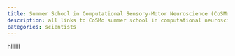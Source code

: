 ```yaml
---
title: Summer School in Computational Sensory-Motor Neuroscience (CoSMo)
description: all links to CoSMo summer school in computational neuroscience materials
categories: scientists
---
```


hiiiiii
